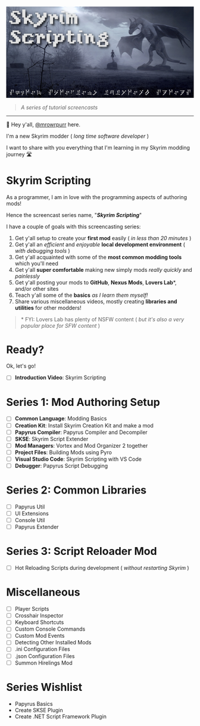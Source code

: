 ![Skyim Scripting](Images/Logo/SkyrimScripting.jpg)

> _A series of tutorial screencasts_

---

👋 Hey y'all, [@mrowrpurr](https://github.com/mrowrpurr) here.

I'm a new Skyrim modder ( _long time software developer_ )

I want to share with you everything that I'm learning in my Skyrim modding journey 🛣️

# Skyrim Scripting

As a programmer, I am in love with the programming aspects of authoring mods!

Hence the screencast series name, "_**Skyrim Scripting**_"

I have a couple of goals with this screencasting series:

1. Get y'all setup to create your **first mod** easily ( _in less than 20 minutes_ )
2. Get y'all an _efficient_ and _enjoyable_ **local development environment** ( _with debugging tools_ )
3. Get y'all acquainted with some of the **most common modding tools** which you'll need
4. Get y'all **super comfortable** making new simply mods _really quickly_ and _painlessly_
5. Get y'all posting your mods to **GitHub**, **Nexus Mods**, **Lovers Lab**\*, and/or other sites
6. Teach y'all some of the **basics** _as I learn them myself!_
7. Share various miscellaneous videos, mostly creating **libraries and utilities** for other modders!

> \* FYI: Lovers Lab has plenty of NSFW content ( _but it's also a very popular place for SFW content_ )

# Ready?

Ok, let's go!

- [ ] **Introduction Video**: Skyrim Scripting

# Series 1: Mod Authoring Setup

- [ ] **Common Language**: Modding Basics
- [ ] **Creation Kit**: Install Skyrim Creation Kit and make a mod
- [ ] **Papyrus Compiler**: Papyrus Compiler and Decompiler
- [ ] **SKSE**: Skyrim Script Extender
- [ ] **Mod Managers**: Vortex and Mod Organizer 2 together
- [ ] **Project Files**: Building Mods using Pyro
- [ ] **Visual Studio Code**: Skyrim Scripting with VS Code
- [ ] **Debugger**: Papyrus Script Debugging

# Series 2: Common Libraries

- [ ] Papyrus Util
- [ ] UI Extensions
- [ ] Console Util
- [ ] Papyrus Extender

# Series 3: Script Reloader Mod

- [ ] Hot Reloading Scripts during development ( _without restarting Skyrim_ )

# Miscellaneous

- [ ] Player Scripts
- [ ] Crosshair Inspector
- [ ] Keyboard Shortcuts
- [ ] Custom Console Commands
- [ ] Custom Mod Events
- [ ] Detecting Other Installed Mods
- [ ] .ini Configuration Files
- [ ] .json Configuration Files
- [ ] Summon Hirelings Mod

# Series Wishlist

- Papyrus Basics
- Create SKSE Plugin
- Create .NET Script Framework Plugin
